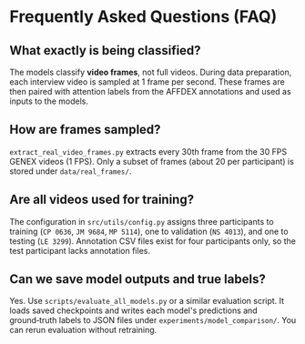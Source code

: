 # Frequently Asked Questions (FAQ)

## What exactly is being classified?
The models classify **video frames**, not full videos. During data preparation, each interview video is sampled at 1 frame per second. These frames are then paired with attention labels from the AFFDEX annotations and used as inputs to the models.

## How are frames sampled?
`extract_real_video_frames.py` extracts every 30th frame from the 30 FPS GENEX videos (1 FPS). Only a subset of frames (about 20 per participant) is stored under `data/real_frames/`.

## Are all videos used for training?
The configuration in `src/utils/config.py` assigns three participants to training (`CP 0636`, `JM 9684`, `MP 5114`), one to validation (`NS 4013`), and one to testing (`LE 3299`). Annotation CSV files exist for four participants only, so the test participant lacks annotation files.

## Can we save model outputs and true labels?
Yes. Use `scripts/evaluate_all_models.py` or a similar evaluation script. It loads saved checkpoints and writes each model's predictions and ground‑truth labels to JSON files under `experiments/model_comparison/`. You can rerun evaluation without retraining.

